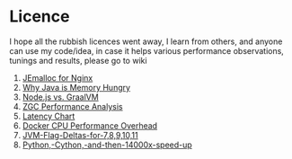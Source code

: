 # Licence
I hope all the rubbish licences went away, I learn from others, and anyone can use my code/idea, in case it helps
various performance observations, tunings and results, please go to wiki

1. [JEmalloc for Nginx](https://github.com/weixingsun/perf_tuning_results/wiki/Stock-Nginx-Performance-Evaluation)
2. [Why Java is Memory Hungry](https://github.com/weixingsun/perf_tuning_results/wiki/Why-Java-is-Memory-Hungry)
3. [Node.js vs. GraalVM](https://github.com/weixingsun/perf_tuning_results/wiki/Node.js-vs.-GraalVM)
4. [ZGC Performance Analysis](https://github.com/weixingsun/perf_tuning_results/wiki/ZGC-Performance-Analysis)
5. [Latency Chart](https://github.com/weixingsun/perf_tuning_results/wiki/Latency-Chart)
6. [Docker CPU Performance Overhead](https://github.com/weixingsun/perf_tuning_results/wiki/Docker-CPU-Performance-Overhead)
7. [JVM-Flag-Deltas-for-7,8,9,10,11](https://github.com/weixingsun/perf_tuning_results/wiki/JVM-Flag-Deltas-for-7,8,9,10,11)
8. [Python,-Cython,-and-then-14000x-speed-up](https://github.com/weixingsun/perf_tuning_results/wiki/Python,-Cython,-and-then-14000x-speed-up)
